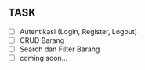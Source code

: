 ## TASK
- [ ] Autentikasi (Login, Register, Logout)
- [ ] CRUD Barang
- [ ] Search dan Filter Barang
- [ ] coming soon...
